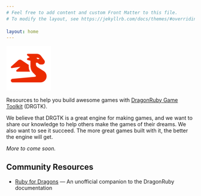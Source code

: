 ```yaml
---
# Feel free to add content and custom Front Matter to this file.
# To modify the layout, see https://jekyllrb.com/docs/themes/#overriding-theme-defaults

layout: home
---
```


<img alt="icon of a red dragon" src="/red-logo.png" style="width: 120px">

Resources to help you build awesome games with [DragonRuby Game Toolkit](https://dragonruby.org/toolkit/game) (DRGTK).

We believe that DRGTK is a great engine for making games, and we want to share our knowledge to help others make the games of their dreams. We also want to see it succeed. The more great games built with it, the better the engine will get.

_More to come soon._

## Community Resources

- [Ruby for Dragons](https://ejectdrive.com/Ruby_for_Dragons/) — An unofficial companion to the DragonRuby documentation
